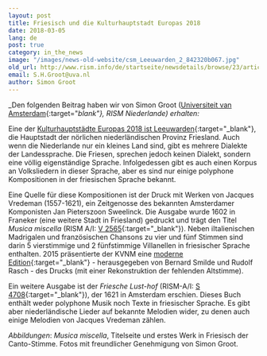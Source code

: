 ```yaml
---
layout: post
title: Friesisch und die Kulturhauptstadt Europas 2018
date: 2018-03-05
lang: de
post: true
category: in_the_news
image: "/images/news-old-website/csm_Leeuwarden_2_842320b067.jpg"
old_url: http://www.rism.info/de/startseite/newsdetails/browse/23/article/64/frisian-and-the-european-capital-of-culture-2018.html
email: S.H.Groot@uva.nl
author: Simon Groot
---
```


_Den folgenden Beitrag haben wir von Simon Groot ([Universiteit van Amsterdam](http://bijzonderecollecties.uva.nl/en/){:target="_blank"}, RISM Niederlande) erhalten:_

Eine der [Kulturhauptstädte Europas 2018 ist Leeuwarden](https://www.friesland.nl/en/european-capital-of-culture){:target="_blank"}, die Hauptstadt der nörlichen niederländischen Provinz Friesland. Auch wenn die Niederlande nur ein kleines Land sind, gibt es mehrere Dialekte der Landessprache. Die Friesen, sprechen jedoch keinen Dialekt, sondern eine völlig eigenständige Sprache. Infolgedessen gibt es auch einen Korpus an Volksliedern in dieser Sprache, aber es sind nur einige polyphone Kompositionen in der friesischen Sprache bekannt.

Eine Quelle für diese Kompositionen ist der Druck mit Werken von Jacques Vredeman (1557-1621), ein Zeitgenosse des bekannten Amsterdamer Komponisten Jan Pieterszoon Sweelinck. Die Ausgabe wurde 1602 in Franeker (eine weitere Stadt in Friesland) gedruckt und trägt den Titel _Musica miscella_ (RISM A/I: [V 2565](https://opac.rism.info/search?id=00000990067534){:target="_blank"}). Neben iItalienischen Madrigalen und französischen Chansons zu vier und fünf Stimmen sind darin 5 vierstimmige und 2 fünfstimmige Villanellen in friesischer Sprache enthalten. 2015 präsentierte der KVNM eine [moderne Edition](http://www.kvnm.nl/nl/product/323){:target="_blank"} - herausgegeben von Bernard Smilde und Rudolf Rasch - des Drucks (mit einer Rekonstruktion der fehlenden Altstimme).

Ein weitere Ausgabe ist der _Friesche Lust-hof_ (RISM-A/I: [S 4708](https://opac.rism.info/search?View=rism&author=starter&q=Friesche){:target="_blank"}), der 1621 in Amsterdam erschien. Dieses Buch enthält weder polyphone Musik noch Texte in friesischer Sprache. Es gibt aber niederländische Lieder auf bekannte Melodien wider, zu denen auch einige Melodien von Jacques Vredeman zählen.

_Abbildungen_: _Musica miscella_, Titelseite und erstes Werk in Friesisch der Canto-Stimme. Fotos mit freundlicher Genehmigung von Simon Groot.
